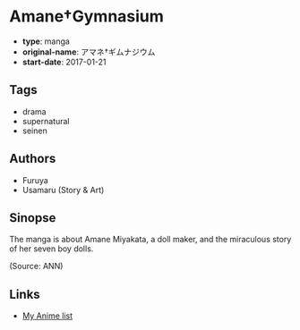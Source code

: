 # Amane†Gymnasium

-   **type**: manga
-   **original-name**: アマネ†ギムナジウム
-   **start-date**: 2017-01-21

## Tags

-   drama
-   supernatural
-   seinen

## Authors

-   Furuya
-   Usamaru (Story & Art)

## Sinopse

The manga is about Amane Miyakata, a doll maker, and the miraculous story of her seven boy dolls.

(Source: ANN)

## Links

-   [My Anime list](https://myanimelist.net/manga/103312/Amane%E2%80%A0Gymnasium)
